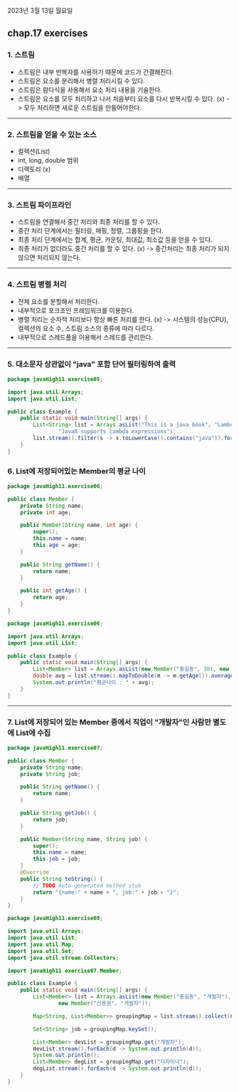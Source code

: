 2023년 3월 13일 월요일

## chap.17 exercises

### 1. 스트림

- 스트림은 내부 반복자를 사용하기 때문에 코드가 간결해진다.
- 스트림은 요소를 분리해서 병렬 처리시킬 수 있다.
- 스트림은 람다식을 사용해서 요소 처리 내용을 기술한다.
- 스트림은 요소를 모두 처리하고 나서 처음부터 요소를 다시 반복시킬 수 있다. (x) -> 모두 처리하면 새로운 스트림을 만들어야한다.

---

### 2. 스트림을 얻을 수 있는 소스

- 컬렉션(List)
- int, long, double 범위
- 디렉토리 (x)
- 배열

---

### 3. 스트림 파이프라인

- 스트림을 연결해서 중간 처리와 최종 처리를 할 수 있다.
- 중간 처리 단계에서는 필터링, 매핑, 정렬, 그룹핑을 한다.
- 최종 처리 단계에서는 합계, 평균, 카운팅, 최대값, 최소값 등을 얻을 수 있다.
- 최종 처리가 없더라도 중간 처리를 할 수 있다. (x) -> 중간처리는 최종 처리가 되지 않으면 처리되지 않는다.

---

### 4. 스트림 병렬 처리

- 전체 요소를 분할해서 처리한다.
- 내부적으로 포크조인 프레임워크를 이용한다.
- 병렬 처리는 순차적 처리보다 항상 빠른 처리를 한다. (x) -> 시스템의 성능(CPU), 컬렉션의 요소 수, 스트림 소스의 종류에 따라 다르다.
- 내부적으로 스레드풀을 이용해서 스레드를 관리한다.

---

### 5. 대소문자 상관없이 "java" 포함 단어 필터링하여 출력

```java
package javaHigh11.exercise05;

import java.util.Arrays;
import java.util.List;

public class Example {
	public static void main(String[] args) {
		List<String> list = Arrays.asList("This is a java book", "Lambda Expressions",
				"Java8 supports lambda expressions");
		list.stream().filter(s -> s.toLowerCase().contains("java")).forEach(s -> System.out.println(s));
	}
}
```

### 6. List에 저장되어있는 Member의 평균 나이

```java
package javaHigh11.exercise06;

public class Member {
	private String name;
	private int age;

	public Member(String name, int age) {
		super();
		this.name = name;
		this.age = age;
	}

	public String getName() {
		return name;
	}

	public int getAge() {
		return age;
	}
}
```

```java
package javaHigh11.exercise06;

import java.util.Arrays;
import java.util.List;

public class Example {
	public static void main(String[] args) {
		List<Member> list = Arrays.asList(new Member("홍길동", 30), new Member("김자바", 40));
		double avg = list.stream().mapToDouble(m -> m.getAge()).average().getAsDouble();
		System.out.println("평균나이 : " + avg);
	}
}
```

---

### 7. List에 저장되어 있는 Member 중에서 직업이 "개발자"인 사람만 별도에 List에 수집

```java
package javaHigh11.exercise07;

public class Member {
	private String name;
	private String job;

	public String getName() {
		return name;
	}

	public String getJob() {
		return job;
	}

	public Member(String name, String job) {
		super();
		this.name = name;
		this.job = job;
	}
	@Override
	public String toString() {
		// TODO Auto-generated method stub
		return "{name:" + name + ", job:" + job + "}";
	}
}
```

```java
package javaHigh11.exercise08;

import java.util.Arrays;
import java.util.List;
import java.util.Map;
import java.util.Set;
import java.util.stream.Collectors;

import javaHigh11.exercise07.Member;

public class Example {
	public static void main(String[] args) {
		List<Member> list = Arrays.asList(new Member("홍길동", "개발자"), new Member("김나리", "디자이너"),
				new Member("신용권", "개발자"));

		Map<String, List<Member>> groupingMap = list.stream().collect(Collectors.groupingBy(m -> m.getJob()));

		Set<String> job = groupingMap.keySet();

		List<Member> devList = groupingMap.get("개발자");
		devList.stream().forEach(d -> System.out.println(d));
		System.out.println();
		List<Member> degList = groupingMap.get("디자이너");
		degList.stream().forEach(d -> System.out.println(d));
	}
}
```
